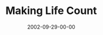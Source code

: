 ---
layout: message
category: message
series: "Living Out Loud"
title: "Making Life Count"
date: 2002-09-29-00-00
message_id: 262
sc-permalink-url: "http://soundcloud.com/crdschurch/making-life-count"
audio: "http://s3.amazonaws.com/crossroads-media/messages/audio/Making%20Life%20Count.mp3"
audio-duration: "38:24"
tag: 
 - goal
 - purpose
 - career
 - tome
 - goals
 - work
explicit: false
---